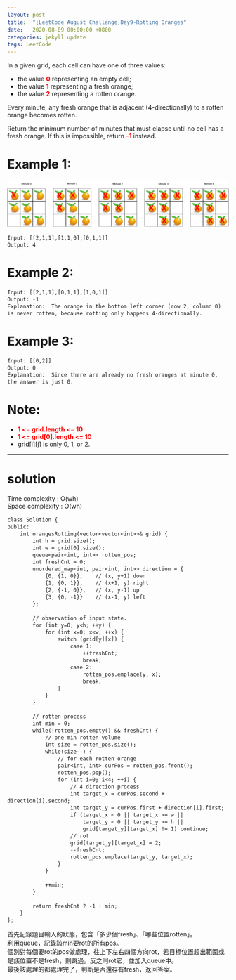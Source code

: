 ```yaml
---
layout: post
title:  "[LeetCode August Challange]Day9-Rotting Oranges"
date:   2020-08-09 00:00:00 +0800
categories: jekyll update
tags: LeetCode
---
```

In a given grid, each cell can have one of three values:  

- the value **<font color="red">0</font>** representing an empty cell;
- the value **<font color="red">1</font>** representing a fresh orange;
- the value **<font color="red">2</font>** representing a rotten orange.

Every minute, any fresh orange that is adjacent (4-directionally) to a rotten orange becomes rotten.  

Return the minimum number of minutes that must elapse until no cell has a fresh orange.  If this is impossible, return **<font color="red">-1</font>** instead.

# Example 1:  
![](https://github.com/nshawn4675/nshawn4675.github.io/blob/master/_pic/rottingOranges.png?raw=true)

	Input: [[2,1,1],[1,1,0],[0,1,1]]
	Output: 4

# Example 2:  
	Input: [[2,1,1],[0,1,1],[1,0,1]]
	Output: -1
	Explanation:  The orange in the bottom left corner (row 2, column 0) is never rotten, because rotting only happens 4-directionally.

# Example 3:  
	Input: [[0,2]]
	Output: 0
	Explanation:  Since there are already no fresh oranges at minute 0, the answer is just 0.

# Note:  
- **<font color="red" >1 <= grid.length <= 10</font>**
- **<font color="red" >1 <= grid[0].length <= 10</font>**
- grid[i][j] is only 0, 1, or 2.

______________________  

# solution

Time complexity : O(wh)  
Space complexity : O(wh)  

	class Solution {
	public:
	    int orangesRotting(vector<vector<int>>& grid) {
	        int h = grid.size();
	        int w = grid[0].size();
	        queue<pair<int, int>> rotten_pos;
	        int freshCnt = 0;
	        unordered_map<int, pair<int, int>> direction = {
	            {0, {1, 0}},    // (x, y+1) down
	            {1, {0, 1}},    // (x+1, y) right
	            {2, {-1, 0}},   // (x, y-1) up
	            {3, {0, -1}}    // (x-1, y) left
	        };
	        
	        // observation of input state.
	        for (int y=0; y<h; ++y) {
	            for (int x=0; x<w; ++x) {
	                switch (grid[y][x]) {
	                    case 1:
	                        ++freshCnt;
	                        break;
	                    case 2:
	                        rotten_pos.emplace(y, x);
	                        break;
	                }
	            }
	        }
	        
	        // rotten process
	        int min = 0;
	        while(!rotten_pos.empty() && freshCnt) {
	            // one min rotten volume
	            int size = rotten_pos.size();
	            while(size--) {
	                // for each rotten orange
	                pair<int, int> curPos = rotten_pos.front();
	                rotten_pos.pop();
	                for (int i=0; i<4; ++i) {
	                    // 4 direction process
	                    int target_x = curPos.second + direction[i].second;
	                    int target_y = curPos.first + direction[i].first;
	                    if (target_x < 0 || target_x >= w ||
	                        target_y < 0 || target_y >= h ||
	                        grid[target_y][target_x] != 1) continue;
	                    // rot
	                    grid[target_y][target_x] = 2;
	                    --freshCnt;
	                    rotten_pos.emplace(target_y, target_x);
	                }
	            }
	            
	            ++min;
	        }
	        
	        return freshCnt ? -1 : min;
	    }
	};

首先記錄題目輸入的狀態，包含「多少個fresh」、「哪些位置rotten」。  
利用queue，記錄該min要rot的所有pos。  
個別對每個要rot的pos做處理，往上下左右四個方向rot，若目標位置超出範圍或是該位置不是fresh，則跳過。反之則rot它，並加入queue中。  
最後該處理的都處理完了，判斷是否還存有fresh，返回答案。